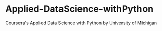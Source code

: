 # Applied-DataScience-withPython
Coursera's Applied Data Science with Python by University of Michigan
